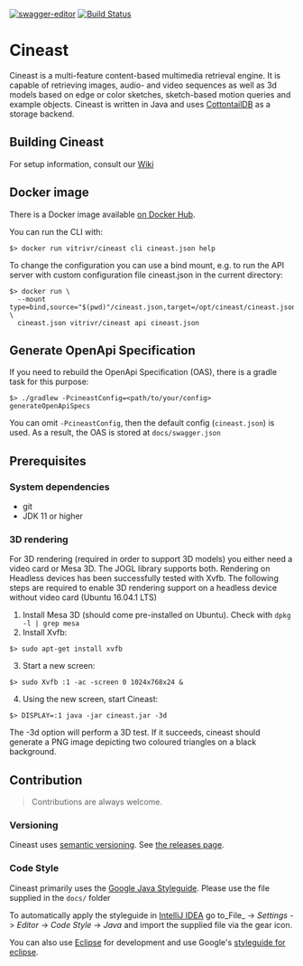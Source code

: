 [![swagger-editor](https://img.shields.io/badge/open--API-in--editor-green.svg?style=flat&label=open-api-v2)](https://editor.swagger.io/?url=https://raw.githubusercontent.com/vitrivr/cineast/multi-module-openapi-support/docs/swagger.json)
[![Build Status](https://travis-ci.org/vitrivr/cineast.svg?branch=master)](https://travis-ci.org/vitrivr/cineast)

# Cineast
Cineast is a multi-feature content-based multimedia retrieval engine. It is capable of retrieving images, audio- and video sequences as well as 3d models based on edge or color sketches, sketch-based motion queries and example objects.
Cineast is written in Java and uses [CottontailDB](https://github.com/vitrivr/cottontaildb) as a storage backend.

## Building Cineast
For setup information, consult our [Wiki](https://github.com/vitrivr/cineast/wiki/Environment-Setup)

## Docker image

There is a Docker image available [on Docker
Hub](https://hub.docker.com/r/vitrivr/cineast).

You can run the CLI with:
```
$> docker run vitrivr/cineast cli cineast.json help
```

To change the configuration you can use a bind mount, e.g. to run the API
server with custom configuration file cineast.json in the current directory:
```
$> docker run \
  --mount type=bind,source="$(pwd)"/cineast.json,target=/opt/cineast/cineast.json \
  cineast.json vitrivr/cineast api cineast.json
```

## Generate OpenApi Specification

If you need to rebuild the OpenApi Specification (OAS), there is a gradle task for this purpose:

```
$> ./gradlew -PcineastConfig=<path/to/your/config> generateOpenApiSpecs
```

You can omit `-PcineastConfig`, then the default config (`cineast.json`) is used.
As a result, the OAS is stored at `docs/swagger.json`


## Prerequisites
### System dependencies
* git
* JDK 11 or higher

### 3D rendering
For 3D rendering (required in order to support 3D models) you either need a video card or Mesa 3D. The JOGL library supports both. Rendering on Headless devices has been successfully tested with Xvfb. The following steps are required to enable
3D rendering support on a headless device without video card (Ubuntu 16.04.1 LTS)

1. Install Mesa 3D (should come pre-installed on Ubuntu). Check with `dpkg -l | grep mesa`
2. Install Xvfb:

 ```
 $> sudo apt-get install xvfb
 ```
 
3. Start a new screen:

 ```
 $> sudo Xvfb :1 -ac -screen 0 1024x768x24 &
 ```
 
4. Using the new screen, start Cineast:

 ```
 $> DISPLAY=:1 java -jar cineast.jar -3d
 ```
 
The -3d option will perform a 3D test. If it succeeds, cineast should generate a PNG image depicting two coloured
triangles on a black background.

## Contribution

> Contributions are always welcome.

### Versioning

Cineast uses [semantic versioning](https://semver.org). See [the releases page](https://github.com/vitrivr/cineast/releases).

### Code Style

Cineast primarily uses the [Google Java Styleguide](https://google.github.io/styleguide/javaguide.html).
Please use the file supplied in the `docs/` folder

To automatically apply the styleguide in [IntelliJ IDEA](https://www.jetbrains.com/idea/) go to_File_ -> _Settings_ -> _Editor_ -> _Code Style_ -> _Java_ and import the supplied file via the gear icon.

You can also use [Eclipse](https://www.eclipse.org/) for development and use Google's [styleguide for eclipse](https://github.com/google/styleguide/blob/gh-pages/eclipse-java-google-style.xml).
